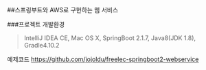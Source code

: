 ##스프링부트와 AWS로 구현하는 웹 서비스

###프로젝트 개발환경
>IntelliJ IDEA CE,
>Mac OS X,
>SpringBoot 2.1.7,
>Java8(JDK 1.8),
>Gradle4.10.2

예제코드
https://github.com/jojoldu/freelec-springboot2-webservice
